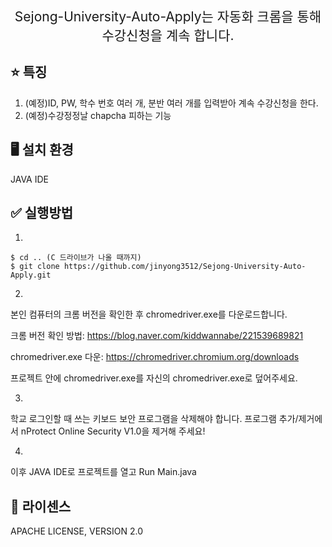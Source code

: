 <p align='center' style='font-size:150%'>Sejong-University-Auto-Apply는 자동화 크롬을 통해 수강신청을 계속 합니다. </p>

## :star: 특징
1. (예정)ID, PW, 학수 번호 여러 개, 분반 여러 개를 입력받아 계속 수강신청을 한다.
2. (예정)수강정정날 chapcha 피하는 기능

## :desktop_computer: 설치 환경
JAVA IDE


## :white_check_mark: 실행방법

1.
```
$ cd .. (C 드라이브가 나올 때까지)
$ git clone https://github.com/jinyong3512/Sejong-University-Auto-Apply.git
```

2.
본인 컴퓨터의 크롬 버전을 확인한 후 chromedriver.exe를 다운로드합니다.

크롬 버전 확인 방법: https://blog.naver.com/kiddwannabe/221539689821

chromedriver.exe 다운: https://chromedriver.chromium.org/downloads

프로젝트 안에 chromedriver.exe를 자신의 chromedriver.exe로 덮어주세요.

3.
학교 로그인할 때 쓰는 키보드 보안 프로그램을 삭제해야 합니다.
프로그램 추가/제거에서 nProtect Online Security V1.0을 제거해 주세요!

4.
이후 JAVA IDE로 프로젝트를 열고
Run Main.java


## :page_with_curl: 라이센스
APACHE LICENSE, VERSION 2.0
